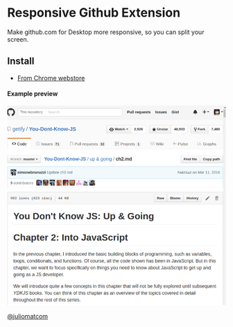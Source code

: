 # Responsive Github Extension
Make github.com for Desktop more responsive, so you can split your screen.

## Install
- [From Chrome webstore](https://chrome.google.com/webstore/detail/responsive-github/cjimjpdjjgialboogclbgjoaglpldbof)

#### Example preview
![](responsive_view.png)

[@juliomatcom](https://twitter.com/juliomatcom)
